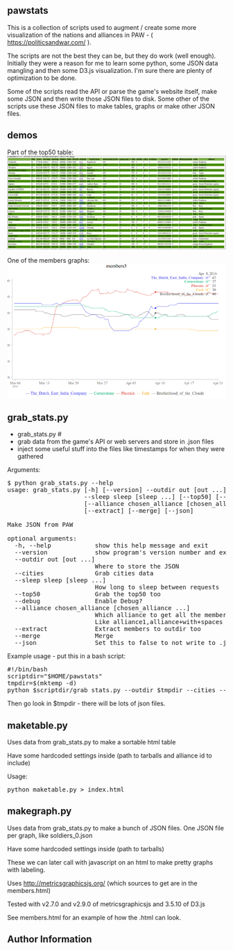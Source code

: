 
pawstats
--------

This is a collection of scripts used to augment / create some more visualization of the nations and alliances in PAW - ( https://politicsandwar.com/ ).

The scripts are not the best they can be, but they do work (well enough). Initially they were a reason for me to learn some python, some JSON data mangling and then some D3.js visualization. I'm sure there are plenty of optimization to be done. 

Some of the scripts read the API or parse the game's website itself, make some JSON and then write those JSON files to disk. Some other of the scripts use these JSON files to make tables, graphs or make other JSON files.

demos
-----

Part of the top50 table:
![Top50](demo_top50_table.png)

One of the members graphs:
![Top50](demo_graph_members.png)

grab_stats.py
-------------

 - grab_stats.py #
  - grab data from the game's API or web servers and store in .json files 
  - inject some useful stuff into the files like timestamps for when they were gathered

Arguments:
<pre>
$ python grab_stats.py --help
usage: grab_stats.py [-h] [--version] --outdir out [out ...] [--cities]
                     --sleep sleep [sleep ...] [--top50] [--debug]
                     [--alliance chosen_alliance [chosen_alliance ...]]
                     [--extract] [--merge] [--json]

Make JSON from PAW

optional arguments:
  -h, --help            show this help message and exit
  --version             show program's version number and exit
  --outdir out [out ...]
                        Where to store the JSON
  --cities              Grab cities data
  --sleep sleep [sleep ...]
                        How long to sleep between requests
  --top50               Grab the top50 too
  --debug               Enable Debug?
  --alliance chosen_alliance [chosen_alliance ...]
                        Which alliance to get all the member details from.
                        Like alliance1,alliance+with+spaces
  --extract             Extract members to outdir too
  --merge               Merge
  --json                Set this to false to not write to .json files
</pre>

Example usage - put this in a bash script:
<pre>
#!/bin/bash
scriptdir="$HOME/pawstats"
tmpdir=$(mktemp -d)
python $scriptdir/grab_stats.py --outdir $tmpdir --cities --sleep 1.00 --top50 --alliance "your+alliance+name+here" --json
</pre>

Then go look in $tmpdir - there will be lots of json files.

maketable.py
------------

Uses data from grab_stats.py to make a sortable html table

Have some hardcoded settings inside (path to tarballs and alliance id to include)

Usage:

<pre>
python maketable.py > index.html
</pre>

makegraph.py
------------

Uses data from grab_stats.py to make a bunch of JSON files. One JSON file per graph, like soldiers_0.json

Have some hardcoded settings inside (path to tarballs)

These we can later call with javascript on an html to make pretty graphs with labeling.

Uses http://metricsgraphicsjs.org/ (which sources to get are in the members.html)

Tested with v2.7.0 and v2.9.0 of metricsgraphicsjs and 3.5.10 of D3.js

See members.html for an example of how the .html can look.

Author Information
------------------

